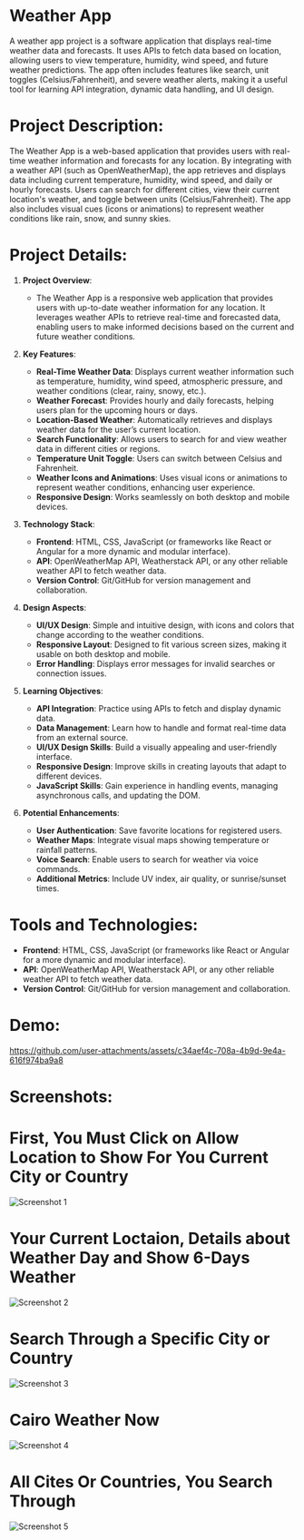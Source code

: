 # Weather App 
A weather app project is a software application that displays real-time weather data and forecasts. It uses APIs to fetch data based on location, allowing users to view temperature, humidity, wind speed, and future weather predictions. The app often includes features like search, unit toggles (Celsius/Fahrenheit), and severe weather alerts, making it a useful tool for learning API integration, dynamic data handling, and UI design.

# Project Description:
The Weather App is a web-based application that provides users with real-time weather information and forecasts for any location. By integrating with a weather API (such as OpenWeatherMap), the app retrieves and displays data including current temperature, humidity, wind speed, and daily or hourly forecasts. Users can search for different cities, view their current location's weather, and toggle between units (Celsius/Fahrenheit). The app also includes visual cues (icons or animations) to represent weather conditions like rain, snow, and sunny skies.

# Project Details:

1. **Project Overview**:
   - The Weather App is a responsive web application that provides users with up-to-date weather information for any location. It leverages weather APIs to retrieve real-time and forecasted data, enabling users to make informed decisions based on the current and future weather conditions.

2. **Key Features**:
   - **Real-Time Weather Data**: Displays current weather information such as temperature, humidity, wind speed, atmospheric pressure, and weather conditions (clear, rainy, snowy, etc.).
   - **Weather Forecast**: Provides hourly and daily forecasts, helping users plan for the upcoming hours or days.
   - **Location-Based Weather**: Automatically retrieves and displays weather data for the user’s current location.
   - **Search Functionality**: Allows users to search for and view weather data in different cities or regions.
   - **Temperature Unit Toggle**: Users can switch between Celsius and Fahrenheit.
   - **Weather Icons and Animations**: Uses visual icons or animations to represent weather conditions, enhancing user experience.
   - **Responsive Design**: Works seamlessly on both desktop and mobile devices.

3. **Technology Stack**:
   - **Frontend**: HTML, CSS, JavaScript (or frameworks like React or Angular for a more dynamic and modular interface).
   - **API**: OpenWeatherMap API, Weatherstack API, or any other reliable weather API to fetch weather data.
   - **Version Control**: Git/GitHub for version management and collaboration.
   
4. **Design Aspects**:
   - **UI/UX Design**: Simple and intuitive design, with icons and colors that change according to the weather conditions.
   - **Responsive Layout**: Designed to fit various screen sizes, making it usable on both desktop and mobile.
   - **Error Handling**: Displays error messages for invalid searches or connection issues.

5. **Learning Objectives**:
   - **API Integration**: Practice using APIs to fetch and display dynamic data.
   - **Data Management**: Learn how to handle and format real-time data from an external source.
   - **UI/UX Design Skills**: Build a visually appealing and user-friendly interface.
   - **Responsive Design**: Improve skills in creating layouts that adapt to different devices.
   - **JavaScript Skills**: Gain experience in handling events, managing asynchronous calls, and updating the DOM.

6. **Potential Enhancements**:
   - **User Authentication**: Save favorite locations for registered users.
   - **Weather Maps**: Integrate visual maps showing temperature or rainfall patterns.
   - **Voice Search**: Enable users to search for weather via voice commands.
   - **Additional Metrics**: Include UV index, air quality, or sunrise/sunset times.

# Tools and Technologies:
- **Frontend**: HTML, CSS, JavaScript (or frameworks like React or Angular for a more dynamic and modular interface).
- **API**: OpenWeatherMap API, Weatherstack API, or any other reliable weather API to fetch weather data.
- **Version Control**: Git/GitHub for version management and collaboration.
  
# Demo:
https://github.com/user-attachments/assets/c34aef4c-708a-4b9d-9e4a-616f974ba9a8

# Screenshots:
# First, You Must Click on Allow Location to Show For You Current City or Country
![Screenshot 1](https://drive.google.com/uc?export=view&id=1LQDgK8I5o8Kldrk6tY9ZK5sF8Rnq_SMt)    
# Your Current Loctaion, Details about Weather Day and Show 6-Days Weather
![Screenshot 2](https://drive.google.com/uc?export=view&id=1XtNqX__jqdP1AgvJa3FBrxDnFUyPojZ0)
# Search Through a Specific City or Country
![Screenshot 3](https://drive.google.com/uc?export=view&id=1ZR2ECPygyNtkoIwKpY3wulzuqc8LkO35)
# Cairo Weather Now
![Screenshot 4](https://drive.google.com/uc?export=view&id=1LGYt-d7651-3PWqbi5uQ4meLcq0eZYom)
# All Cites Or Countries, You Search Through
![Screenshot 5](https://drive.google.com/uc?export=view&id=1Moy9hqcT9KUq7pDJq6sPC4iCQbZmnWEl)
